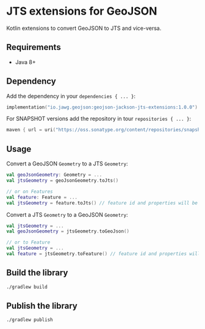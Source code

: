 # JTS extensions for GeoJSON

Kotlin extensions to convert GeoJSON to JTS and vice-versa.

## Requirements
* Java 8+

## Dependency

Add the dependency in your ```dependencies { ... }```:
```kotlin
implementation("io.jawg.geojson:geojson-jackson-jts-extensions:1.0.0")
```

For SNAPSHOT versions add the repository in tour ```repositories { ... }```:
```kotlin
maven { url = uri("https://oss.sonatype.org/content/repositories/snapshots") }
```

## Usage
Convert a GeoJSON ```Geometry``` to a JTS `Geometry`:
```kotlin
val geoJsonGeometry: Geometry = ...
val jtsGeometry = geoJsonGeometry.toJts()

// or on Features
val feature: Feature = ...
val jtsGeometry = feature.toJts() // feature id and properties will be stored in userData
```

Convert a JTS `Geometry` to a GeoJSON ```Geometry```:
```kotlin
val jtsGeometry = ...
val geoJsonGeometry = jtsGeometry.toGeoJson()

// or to Feature
val jtsGeometry = ...
val feature = jtsGeometry.toFeature() // feature id and properties will be retrieved from userData

```

## Build the library

```bash
./gradlew build
```

## Publish the library
```bash
./gradlew publish
```
